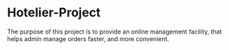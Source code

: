 # Hotelier-Project
 The purpose of this project is to provide an online management facility, that helps admin manage orders faster, and more convenient.
